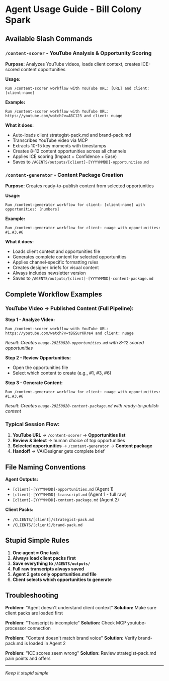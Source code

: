 # Agent Usage Guide - Bill Colony Spark

## Available Slash Commands

### `/content-scorer` - YouTube Analysis & Opportunity Scoring
**Purpose:** Analyzes YouTube videos, loads client context, creates ICE-scored content opportunities

**Usage:**
```
Run /content-scorer workflow with YouTube URL: [URL] and client: [client-name]
```

**Example:**
```
Run /content-scorer workflow with YouTube URL: https://youtube.com/watch?v=ABC123 and client: nuage
```

**What it does:**
- Auto-loads client strategist-pack.md and brand-pack.md
- Transcribes YouTube video via MCP
- Extracts 10-15 key moments with timestamps
- Creates 8-12 content opportunities across all channels
- Applies ICE scoring (Impact + Confidence + Ease)
- Saves to `/AGENTS/outputs/[client]-[YYYYMMDD]-opportunities.md`

### `/content-generator` - Content Package Creation  
**Purpose:** Creates ready-to-publish content from selected opportunities

**Usage:**
```
Run /content-generator workflow for client: [client-name] with opportunities: [numbers]
```

**Example:**
```
Run /content-generator workflow for client: nuage with opportunities: #1,#3,#6
```

**What it does:**
- Loads client context and opportunities file
- Generates complete content for selected opportunities  
- Applies channel-specific formatting rules
- Creates designer briefs for visual content
- Always includes newsletter version
- Saves to `/AGENTS/outputs/[client]-[YYYYMMDD]-content-package.md`

## Complete Workflow Examples

### YouTube Video → Published Content (Full Pipeline):

**Step 1 - Analyze Video:**
```
Run /content-scorer workflow with YouTube URL: https://youtube.com/watch?v=tBGSurKRre4 and client: nuage
```
*Result: Creates `nuage-20250820-opportunities.md` with 8-12 scored opportunities*

**Step 2 - Review Opportunities:**
- Open the opportunities file
- Select which content to create (e.g., #1, #3, #6)

**Step 3 - Generate Content:**
```
Run /content-generator workflow for client: nuage with opportunities: #1,#3,#6
```
*Result: Creates `nuage-20250820-content-package.md` with ready-to-publish content*

### Typical Session Flow:
1. **YouTube URL** → `/content-scorer` → **Opportunities list**
2. **Review & Select** → human choice of top opportunities  
3. **Selected opportunities** → `/content-generator` → **Content package**
4. **Handoff** → VA/Designer gets complete brief

## File Naming Conventions

**Agent Outputs:**
- `[client]-[YYYYMMDD]-opportunities.md` (Agent 1)
- `[client]-[YYYYMMDD]-transcript.md` (Agent 1 - full raw)
- `[client]-[YYYYMMDD]-content-package.md` (Agent 2)

**Client Packs:**
- `/CLIENTS/[client]/strategist-pack.md`
- `/CLIENTS/[client]/brand-pack.md`

## Stupid Simple Rules

1. **One agent = One task**
2. **Always load client packs first** 
3. **Save everything to `/AGENTS/outputs/`**
4. **Full raw transcripts always saved**
5. **Agent 2 gets only opportunities.md file**
6. **Client selects which opportunities to generate**

## Troubleshooting

**Problem:** "Agent doesn't understand client context"
**Solution:** Make sure client packs are loaded first

**Problem:** "Transcript is incomplete" 
**Solution:** Check MCP youtube-processor connection

**Problem:** "Content doesn't match brand voice"
**Solution:** Verify brand-pack.md is loaded in Agent 2

**Problem:** "ICE scores seem wrong"
**Solution:** Review strategist-pack.md pain points and offers

---
*Keep it stupid simple*